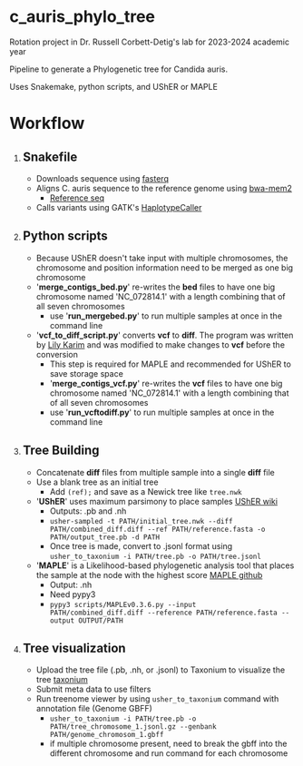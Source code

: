 # c_auris_phylo_tree

Rotation project in Dr. Russell Corbett-Detig's lab for 2023-2024 academic year

Pipeline to generate a Phylogenetic tree for Candida auris.

Uses Snakemake, python scripts, and UShER or MAPLE

# Workflow
1. Snakefile
   	-
	- Downloads sequence using [fasterq](https://github.com/ncbi/sra-tools)
	- Aligns C. auris sequence to the reference genome using [bwa-mem2](https://github.com/bwa-mem2/bwa-mem2)
		- [Reference seq](https://www.ncbi.nlm.nih.gov/datasets/genome/GCF_003013715.1/)
	- Calls variants using GATK's [HaplotypeCaller](https://gatk.broadinstitute.org/hc/en-us/articles/360037225632-HaplotypeCaller)

2. Python scripts
	- 	
	- Because UShER doesn't take input with multiple chromosomes, the chromosome and position information need to be merged as one big chromosome
 	- '**merge_contigs_bed.py**' re-writes the **bed** files to have one big chromosome named 'NC_072814.1' with a length combining that of all seven chromosomes
  		- use '**run_mergebed.py**' to run multiple samples at once in the command line
    - '**vcf_to_diff_script.py**' converts **vcf** to **diff**. The program was written by [Lily Karim](https://github.com/lilymaryam/parsevcf) and was modified to make changes to **vcf** before the conversion
    	- This step is required for MAPLE and recommended for UShER to save storage space
    	- '**merge_contigs_vcf.py**' re-writes the **vcf** files to have one big chromosome named 'NC_072814.1' with a length combining that of all seven chromosomes
     	- use '**run_vcftodiff.py**' to run multiple samples at once in the command line

3. Tree Building
   -
   	- Concatenate **diff** files from multiple sample into a single **diff** file
   	- Use a blank tree as an initial tree
   		- Add `(ref);` and save as a Newick tree like `tree.nwk` 
	- '**UShER**' uses maximum parsimony to place samples [UShER wiki](https://usher-wiki.readthedocs.io/en/latest/index.html)
 		- Outputs: .pb and .nh 
   		- `usher-sampled -t PATH/initial_tree.nwk --diff PATH/combined_diff.diff --ref PATH/reference.fasta -o PATH/output_tree.pb -d PATH`
   	 	- Once tree is made, convert to .jsonl format using `usher_to_taxonium -i PATH/tree.pb -o PATH/tree.jsonl` 
   	- '**MAPLE**' is a Likelihood-based phylogenetic analysis tool that places the sample at the node with the highest score [MAPLE github](https://github.com/NicolaDM/MAPLE)
   		- Output: .nh
	   	- Need pypy3
   	 	- `pypy3 scripts/MAPLEv0.3.6.py --input  PATH/combined_diff.diff --reference PATH/reference.fasta --output OUTPUT/PATH`

4. Tree visualization
   -
  	- Upload the tree file (.pb, .nh, or .jsonl) to Taxonium to visualize the tree [taxonium](https://taxonium.org/)
   	- Submit meta data to use filters
   	- Run treenome viewer by using `usher_to_taxonium` command with annotation file (Genome GBFF)
   		- `usher_to_taxonium -i PATH/tree.pb -o PATH/tree_chromosome_1.jsonl.gz --genbank PATH/genome_chromosom_1.gbff`
   	 	- if multiple chromosome present, need to break the gbff into the different chromosome and run command for each chromosome 
